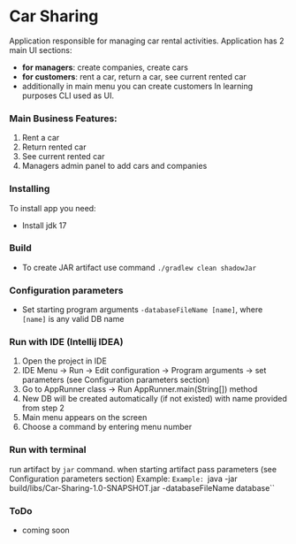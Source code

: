 # Car Sharing
Application responsible for managing car rental activities.
Application has 2 main UI sections:
- **for managers**: create companies, create cars
- **for customers**: rent a car, return a car, see current rented car
- additionally in main menu you can create customers
In learning purposes CLI used as UI.

### Main Business Features:
1. Rent a car
2. Return rented car
3. See current rented car
4. Managers admin panel to add cars and companies

### Installing
To install app you need:
- Install jdk 17

### Build
- To create JAR artifact use command `./gradlew clean shadowJar`

### Configuration parameters
- Set starting program arguments `-databaseFileName [name]`, where `[name]` is any valid DB name

### Run with IDE (__Intellij IDEA__)
1. Open the project in IDE
2. IDE Menu -> Run -> Edit configuration -> Program arguments -> set parameters (see Configuration parameters section)
3. Go to AppRunner class -> Run AppRunner.main(String[]) method
4. New DB will be created automatically (if not existed) with name provided from step 2
5. Main menu appears on the screen
6. Choose a command by entering menu number

### Run with terminal
run artifact by `jar` command.
when starting artifact pass parameters (see Configuration parameters section)
Example: `Example: `java -jar build/libs/Car-Sharing-1.0-SNAPSHOT.jar -databaseFileName database``




### ToDo
- coming soon

